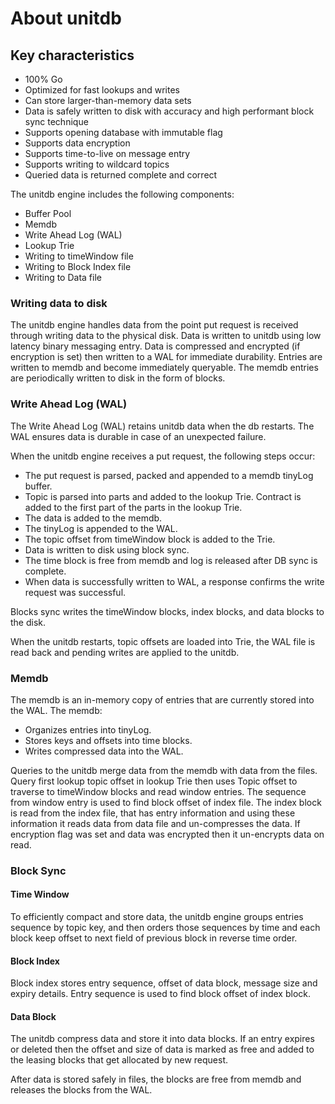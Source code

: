 # About unitdb 

## Key characteristics
- 100% Go
- Optimized for fast lookups and writes
- Can store larger-than-memory data sets
- Data is safely written to disk with accuracy and high performant block sync technique
- Supports opening database with immutable flag
- Supports data encryption
- Supports time-to-live on message entry
- Supports writing to wildcard topics
- Queried data is returned complete and correct

The unitdb engine includes the following components:

- Buffer Pool
- Memdb
- Write Ahead Log (WAL)
- Lookup Trie
- Writing to timeWindow file
- Writing to Block Index file
- Writing to Data file

### Writing data to disk 
The unitdb engine handles data from the point put request is received through writing data to the physical disk. Data is written to unitdb using low latency binary messaging entry. Data is compressed and encrypted (if encryption is set) then written to a WAL for immediate durability. Entries are written to memdb and become immediately queryable. The memdb entries are periodically written to disk in the form of blocks.

### Write Ahead Log (WAL)
The Write Ahead Log (WAL) retains unitdb data when the db restarts. The WAL ensures data is durable in case of an unexpected failure.

When the unitdb engine receives a put request, the following steps occur:

- The put request is parsed, packed and appended to a memdb tinyLog buffer.
- Topic is parsed into parts and added to the lookup Trie. Contract is added to the first part of the parts in the lookup Trie.
- The data is added to the memdb.
- The tinyLog is appended to the WAL.
- The topic offset from timeWindow block is added to the Trie.
- Data is written to disk using block sync.
- The time block is free from memdb and log is released after DB sync is complete.
- When data is successfully written to WAL, a response confirms the write request was successful.

Blocks sync writes the timeWindow blocks, index blocks, and data blocks to the disk.

When the unitdb restarts, topic offsets are loaded into Trie, the WAL file is read back and pending writes are applied to the unitdb.

### Memdb
The memdb is an in-memory copy of entries that are currently stored into the WAL. The memdb:

- Organizes entries into tinyLog.
- Stores keys and offsets into time blocks.
- Writes compressed data into the WAL.

Queries to the unitdb merge data from the memdb with data from the files. Query first lookup topic offset in lookup Trie then uses Topic offset to traverse to timeWindow blocks and read window entries. The sequence from window entry is used to find block offset of index file. The index block is read from the index file, that has entry information and using these information it reads data from data file and un-compresses the data. If encryption flag was set and data was encrypted then it un-encrypts data on read.

### Block Sync

#### Time Window
To efficiently compact and store data, the unitdb engine groups entries sequence by topic key, and then orders those sequences by time and each block keep offset to next field of previous block in reverse time order.

#### Block Index
Block index stores entry sequence, offset of data block, message size and expiry details. Entry sequence is used to find block offset of index block. 

#### Data Block
The unitdb compress data and store it into data blocks. If an entry expires or deleted then the offset and size of data is marked as free and added to the leasing blocks that get allocated by new request.

After data is stored safely in files, the blocks are free from memdb and releases the blocks from the WAL.
